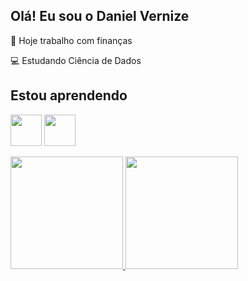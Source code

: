 ## Olá! Eu sou o Daniel Vernize

🔭 Hoje trabalho com finanças

💻 Estudando Ciência de Dados



## Estou aprendendo
 <img src="https://cdn.jsdelivr.net/gh/devicons/devicon@latest/icons/python/python-original-wordmark.svg" width="50" height="50" />  <img src="https://cdn.jsdelivr.net/gh/devicons/devicon@latest/icons/azuresqldatabase/azuresqldatabase-original.svg" width="50" height="50" />

<div>
<a href="https://github.com/DanielVernize">
<img height="180em" src="https://github-readme-stats.vercel.app/api/top-langs/?username=DanielVernize&layout=compact&langs_count=7&theme=dracula"/>
<img height="180em" src="https://github-readme-stats.vercel.app/api?username=DanielVernize&show_icons=true&theme=dracula&include_all_commits=true&count_private=true"/>
</div>
          
          
          
